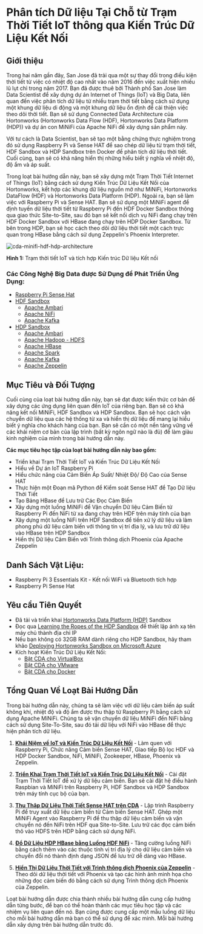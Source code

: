 # Phân tích Dữ liệu Tại Chỗ từ Trạm Thời Tiết IoT thông qua Kiến Trúc Dữ Liệu Kết Nối

## Giới thiệu

Trong hai năm gần đây, San Jose đã trải qua một sự thay đổi trong điều kiện thời tiết từ việc có nhiệt độ cao nhất vào năm 2016 đến việc xuất hiện nhiều lũ lụt chỉ trong năm 2017. Bạn đã được thuê bởi Thành phố San Jose làm Data Scientist để xây dựng dự án Internet of Things (IoT) và Big Data, liên quan đến việc phân tích dữ liệu từ nhiều trạm thời tiết bằng cách sử dụng một khung dữ liệu di động và một khung dữ liệu ổn định để cải thiện việc theo dõi thời tiết. Bạn sẽ sử dụng Connected Data Architecture của Hortonworks (Hortonworks Data Flow (HDF), Hortonworks Data Platform (HDP)) và dự án con MiNiFi của Apache NiFi để xây dựng sản phẩm này.

Với tư cách là Data Scientist, bạn sẽ tạo một bằng chứng thực nghiệm trong đó sử dụng Raspberry Pi và Sense HAT để sao chép dữ liệu từ trạm thời tiết, HDF Sandbox và HDP Sandbox trên Docker để phân tích dữ liệu thời tiết. Cuối cùng, bạn sẽ có khả năng hiển thị những hiểu biết ý nghĩa về nhiệt độ, độ ẩm và áp suất.

Trong loạt bài hướng dẫn này, bạn sẽ xây dựng một Trạm Thời Tiết Internet of Things (IoT) bằng cách sử dụng Kiến Trúc Dữ Liệu Kết Nối của Hortonworks, kết hợp các khung dữ liệu nguồn mở như MiNiFi, Hortonworks DataFlow (HDF) và Hortonworks Data Platform (HDP). Ngoài ra, bạn sẽ làm việc với Raspberry Pi và Sense HAT. Bạn sẽ sử dụng một MiNiFi agent để định tuyến dữ liệu thời tiết từ Raspberry Pi đến HDF Docker Sandbox thông qua giao thức Site-to-Site, sau đó bạn sẽ kết nối dịch vụ NiFi đang chạy trên HDF Docker Sandbox với HBase đang chạy trên HDP Docker Sandbox. Từ bên trong HDP, bạn sẽ học cách theo dõi dữ liệu thời tiết một cách trực quan trong HBase bằng cách sử dụng Zeppelin's Phoenix Interpreter.

![cda-minifi-hdf-hdp-architecture](assets/tutorial1/cda-minifi-hdf-hdp-architecture.png)

**Hình 1:** Trạm thời tiết IoT và tích hợp Kiến trúc Dữ liệu Kết nối

### Các Công Nghệ Big Data được Sử Dụng để Phát Triển Ứng Dụng:

- [Raspberry Pi Sense Hat](https://projects.raspberrypi.org/en/projects/getting-started-with-the-sense-hat)
- [HDF Sandbox](https://hortonworks.com/products/data-platforms/hdf/)
    - [Apache Ambari](https://ambari.apache.org/)
    - [Apache NiFi](https://nifi.apache.org/)
    - [Apache Kafka](http://kafka.apache.org/)
- [HDP Sandbox](https://hortonworks.com/products/data-platforms/hdp/)
    - [Apache Ambari](https://ambari.apache.org/)
    - [Apache Hadoop - HDFS](https://hadoop.apache.org/docs/r3.1.1/)
    - [Apache HBase](https://hbase.apache.org/)
    - [Apache Spark](https://spark.apache.org/)
    - [Apache Kafka](http://kafka.apache.org/)
    - [Apache Zeppelin](https://zeppelin.apache.org/)

## Mục Tiêu và Đối Tượng

Cuối cùng của loạt bài hướng dẫn này, bạn sẽ đạt được kiến thức cơ bản để xây dựng các ứng dụng liên quan đến IoT của riêng bạn. Bạn sẽ có khả năng kết nối MiNiFi, HDF Sandbox và HDP Sandbox. Bạn sẽ học cách vận chuyển dữ liệu qua các hệ thống từ xa và hiển thị dữ liệu để mang lại hiểu biết ý nghĩa cho khách hàng của bạn. Bạn sẽ cần có một nền tảng vững về các khái niệm cơ bản của lập trình (bất kỳ ngôn ngữ nào là đủ) để làm giàu kinh nghiệm của mình trong bài hướng dẫn này.

**Các mục tiêu học tập của loạt bài hướng dẫn này bao gồm:**

- Triển khai Trạm Thời Tiết IoT và Kiến Trúc Dữ Liệu Kết Nối
- Hiểu về Dự án IoT Raspberry Pi
- Hiểu chức năng của Cảm Biến Áp Suất/ Nhiệt Độ/ Độ Cao của Sense HAT
- Thực hiện một Đoạn mã Python để Kiểm soát Sense HAT để Tạo Dữ liệu Thời Tiết
- Tạo Bảng HBase để Lưu trữ Các Đọc Cảm Biến
- Xây dựng một luồng MiNiFi để Vận chuyển Dữ liệu Cảm Biến từ Raspberry Pi đến NiFi từ xa đang chạy trên HDF trên máy tính của bạn
- Xây dựng một luồng NiFi trên HDF Sandbox để tiền xử lý dữ liệu và làm phong phú dữ liệu cảm biến với thông tin vị trí địa lý, và lưu trữ dữ liệu vào HBase trên HDP Sandbox
- Hiển thị Dữ liệu Cảm Biến với Trình thông dịch Phoenix của Apache Zeppelin

## Danh Sách Vật Liệu:

- Raspberry Pi 3 Essentials Kit - Kết nối WiFi và Bluetooth tích hợp
- Raspberry Pi Sense Hat

## Yêu cầu Tiên Quyết

- Đã tải và triển khai [Hortonworks Data Platform (HDP)](https://www.cloudera.com/downloads/hortonworks-sandbox/hdp.html?utm_source=mktg-tutorial) Sandbox
- Đọc qua [Learning the Ropes of the HDP Sandbox](https://hortonworks.com/tutorial/learning-the-ropes-of-the-hortonworks-sandbox/) để thiết lập ánh xạ tên máy chủ thành địa chỉ IP
- Nếu bạn không có 32GB RAM dành riêng cho HDP Sandbox, hãy tham khảo [Deploying Hortonworks Sandbox on Microsoft Azure](https://hortonworks.com/tutorial/sandbox-deployment-and-install-guide/section/4/)
- Kích hoạt Kiến Trúc Dữ Liệu Kết Nối:
  - [Bật CDA cho VirtualBox](https://hortonworks.com/tutorial/sandbox-deployment-and-install-guide/section/1/#enable-connected-data-architecture-cda---advanced-topic)
  - [Bật CDA cho VMware](https://hortonworks.com/tutorial/sandbox-deployment-and-install-guide/section/2/#enable-connected-data-architecture-cda---advanced-topic)
  - [Bật CDA cho Docker](https://hortonworks.com/tutorial/sandbox-deployment-and-install-guide/section/3/#enable-connected-data-architecture-cda---advanced-topic)

## Tổng Quan Về Loạt Bài Hướng Dẫn

Trong bài hướng dẫn này, chúng ta sẽ làm việc với dữ liệu cảm biến áp suất không khí, nhiệt độ và độ ẩm được thu thập từ Raspberry Pi bằng cách sử dụng Apache MiNiFi. Chúng ta sẽ vận chuyển dữ liệu MiNiFi đến NiFi bằng cách sử dụng Site-To-Site, sau đó tải dữ liệu với NiFi vào HBase để thực hiện phân tích dữ liệu.

1. **[Khái Niệm về IoT và Kiến Trúc Dữ Liệu Kết Nối](https://hortonworks.com/tutorial/analyze-iot-weather-station-data-via-connected-data-architecture/section/1/)** - Làm quen với Raspberry Pi, Chức năng Cảm biến Sense HAT, Giao tiếp Bộ lọc HDF và HDP Docker Sandbox, NiFi, MiNiFi, Zookeeper, HBase, Phoenix và Zeppelin.

2. **[Triển Khai Trạm Thời Tiết IoT và Kiến Trúc Dữ Liệu Kết Nối](https://hortonworks.com/tutorial/analyze-iot-weather-station-data-via-connected-data-architecture/section/2/)** - Cài đặt Trạm Thời Tiết IoT để xử lý dữ liệu cảm biến. Bạn sẽ cài đặt hệ điều hành Raspbian và MiNiFi trên Raspberry Pi, HDF Sandbox và HDP Sandbox trên máy tính cục bộ của bạn.

3. **[Thu Thập Dữ Liệu Thời Tiết Sense HAT trên CDA](https://hortonworks.com/tutorial/analyze-iot-weather-station-data-via-connected-data-architecture/section/3/)** - Lập trình Raspberry Pi để truy xuất dữ liệu cảm biến từ Cảm biến Sense HAT. Ghép một MiNiFi Agent vào Raspberry Pi để thu thập dữ liệu cảm biến và vận chuyển nó đến NiFi trên HDF qua Site-to-Site. Lưu trữ các đọc cảm biến thô vào HDFS trên HDP bằng cách sử dụng NiFi.

4. **[Đổ Dữ Liệu HDP HBase bằng Luồng HDF NiFi](https://hortonworks.com/tutorial/analyze-iot-weather-station-data-via-connected-data-architecture/section/4/)** - Tăng cường luồng NiFi bằng cách thêm vào các thuộc tính vị trí địa lý cho dữ liệu cảm biến và chuyển đổi nó thành định dạng JSON để lưu trữ dễ dàng vào HBase.

5. **[Hiển Thị Dữ Liệu Thời Tiết với Trình thông dịch Phoenix của Zeppelin](https://hortonworks.com/tutorial/analyze-iot-weather-station-data-via-connected-data-architecture/section/5/)** - Theo dõi dữ liệu thời tiết với Phoenix và tạo các hình ảnh minh họa cho những đọc cảm biến đó bằng cách sử dụng Trình thông dịch Phoenix của Zeppelin.

<!--

### Track 2: Hướng dẫn sử dụng Dữ liệu Mô phỏng

**[Hiển Thị Dữ Liệu Thời Tiết từ Nhiều Trạm]**(https://hortonworks.com/tutorial/analyze-iot-weather-station-data-via-connected-data-architecture/section/1/) - Triển khai nhiều container MiNiFi Docker trong Mạng Docker của VM khách của bạn, chúng kéo các dữ liệu mô phỏng của riêng mình, mô phỏng dữ liệu cảm biến mà sẽ được kéo từ Sense HAT và định tuyến dữ liệu từ các container nút biên đến container HDF từ xa nơi NiFi đang chạy. Bạn sẽ nhập một luồng NiFi, mẫu này có nhiều cổng vào nó lắng nghe dữ liệu đến từ các đại lý Trạm Thời Tiết MiNiFi và sau đó tiền xử lý dữ liệu, thêm thông tin vị trí địa lý, chuyển đổi dữ liệu thành định dạng JSON và lưu trữ nó vào HBase. Bạn sẽ tạo một bảng Phoenix trong Zeppelin và hiển thị dữ liệu.

-->

Loạt bài hướng dẫn được chia thành nhiều bài hướng dẫn cung cấp hướng dẫn từng bước, để bạn có thể hoàn thành các mục tiêu học tập và các nhiệm vụ liên quan đến nó. Bạn cũng được cung cấp một mẫu luồng dữ liệu cho mỗi bài hướng dẫn mà bạn có thể sử dụng để xác minh. Mỗi bài hướng dẫn xây dựng trên bài hướng dẫn trước đó. 
